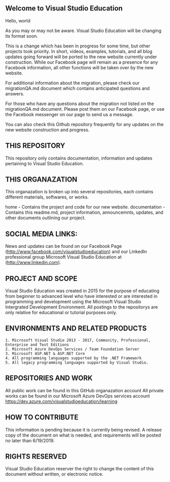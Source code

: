 ## Welcome to Visual Studio Education

Hello, world

As you may or may not be aware. Visual Studio Education will be changing its format soon.

This is a change which has been in progress for some time, but other projects took priority. In short, videos, examples, tutorials, and all blog updates going forward will be ported to the new website currently under construction. While our Facebook page will remain as a presence for any Facebook information, all other functions will be taken over by the new website.

For additional information about the migration, please check our migrationQA.md document which contains anticipated questions and answers.

For those who have any questions about the migration not listed on the migrationQA.md document. Please post them on our Facebook page, or use the Facebook messenger on our page to send us a message.

You can also check this Github repository frequently for any updates on the new website construction and progress.

## THIS REPOSITORY

This repository only contains documentation, information and updates pertaining to Visual Studio Education.

## THIS ORGANAZATION

This organazation is broken up into several repositories, each contains different materials, softwares, or works.

home            - Contains the project and code for our new website.
documentation   - Contains this readme.md, project information, announcemnts, updates, and other documents outlining our project.


## SOCIAL MEDIA LINKS:

News and updates can be found on our Facebook Page (http://www.facebook.com/visualstudioeducation)
and our LinkedIn professional group Microsoft Visual Studio Education at (http://www.linkedin.com).


## PROJECT AND SCOPE

Visual Studio Education was created in 2015 for the purpose of educating from beginner to advanced level who have interested or are interested in programming and development using the Microsoft Visual Studio Intergrated Development Environment. All postings to the repositorys are only relative for educational or tutorial purposes only.


## ENVIRONMENTS AND RELATED PRODUCTS

    1. Microsoft Visual Studio 2013 - 2017, Community, Professional, Enterprise and Test Editions
    2. Microsoft Azure DevOps Services / Team Foundation Server
    3. Microsoft ASP.NET & ASP.NET Core
    4. All programming languages supported by the .NET Framework
    5. All legacy programming languages supported by Visual Studio.


## REPOSITORIES AND WORK

All public work can be found in this GitHub organazation account
All private works can be found in our Microsoft Azure DevOps services account https://dev.azure.com/visualstudioeducation/learning


## HOW TO CONTRIBUTE

This information is pending because it is currently being revised. A release copy of the document on what is needed, and requirements will be posted no later than 6/19/2019.


## RIGHTS RESERVED

Visual Studio Education reserver the right to change the content of this document without written, or electronic notice.
